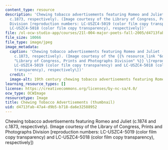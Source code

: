 ```yaml
---
content_type: resource
description: 'Chewing tobacco advertisements featuring Romeo and Juliet (c.1874 and
  c.1873, respectively). (Image courtesy of the Library of Congress, Prints and Photographs
  Division [reproduction numbers: LC-USZC4-5019 (color film copy transparency) and
  LC-USZC4-5018 (color film copy transparency), respectively])'
file: /ol-ocw-studio-app/courses/21l-004-major-poets-fall-2005/d4713fab47a4d9b5b718da6e32588952_21l-004f05-th.jpg
file_size: 10066
file_type: image/jpeg
image_metadata:
  caption: 'Chewing tobacco advertisements featuring Romeo and Juliet (c.1874 and
    c.1873, respectively). (Image courtesy of the {{% resource_link "6d628f01-f989-47f5-b24c-eee6583f58c3"
    "Library of Congress, Prints and Photographs Division" %}} \[reproduction numbers:
    LC-USZC4-5019 (color film copy transparency) and LC-USZC4-5018 (color film copy
    transparency), respectively\])'
  credit: ''
  image-alt: 19th century chewing tobacco advertisements featuring Romeo and Juliet.
learning_resource_types: []
license: https://creativecommons.org/licenses/by-nc-sa/4.0/
ocw_type: OCWImage
resourcetype: Image
title: Chewing Tobacco Advertisements (thumbnail)
uid: d4713fab-47a4-d9b5-b718-da6e32588952
---
```

Chewing tobacco advertisements featuring Romeo and Juliet (c.1874 and c.1873, respectively). (Image courtesy of the Library of Congress, Prints and Photographs Division [reproduction numbers: LC-USZC4-5019 (color film copy transparency) and LC-USZC4-5018 (color film copy transparency), respectively])